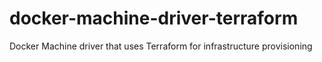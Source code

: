 # docker-machine-driver-terraform
Docker Machine driver that uses Terraform for infrastructure provisioning
